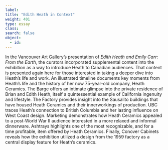 ```yaml
---
label:
title: "Edith Heath in Context"
weight: 401
type: essay
class: 
search: false
object:
  - id:
---
```

In the Vancouver Art Gallery’s presentation of *Edith Heath and Emily Carr: From the Earth*, the curators incorporated supplemental content into the exhibition as a way to introduce Heath to Canadian audiences. That content is presented again here for those interested in taking a deeper dive into Heath’s life and work. An illustrated timeline documents key moments from Heath’s life and the history of her now 75-year-old company, Heath Ceramics. The Barge offers an intimate glimpse into the private residence of Brian and Edith Heath, itself a quintessential example of California ingenuity and lifestyle. The Factory provides insight into the Sausalito buildings that have housed Heath Ceramics and their innerworkings of production. UBC traces Heath’s connection to British Columbia and her lasting influence on West Coast design. Marketing demonstrates how Heath Ceramics appealed to a post-World War II audience interested in a more relaxed and informal dinnerware. Ashtrays highlights one of the most recognizable, and for a time profitable, item offered by Heath Ceramics. Finally, Conover Cabinets reveals how the exhibition utilized a design from the 1959 factory as a central display feature for Heath’s ceramics.
